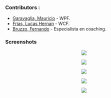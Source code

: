  ### Contributors :

* [Garavaglia, Mauricio](https://github.com/maruxan) - WPF.
* [Frias, Lucas Hernan](https://github.com/Lucasutn) - WCF.
* [Bruzzo, Fernando](https://github.com/Feerbru) - Especialista en coaching.



### Screenshots
<p align="center">
  <img src=https://i.imgur.com/iMBDUIN.png>
</p>

<p align="center">
 <img src=https://i.imgur.com/mIPs4HP.png>
 </p>

<p align="center">
 <img src=https://i.imgur.com/U5bs1SH.png>
 </p>

<p align="center">
 <img src=https://i.imgur.com/iEdWUrs.png>
 </p>

<p align="center">
 <img src=https://i.imgur.com/ek7RV2X.png>
 </p>
